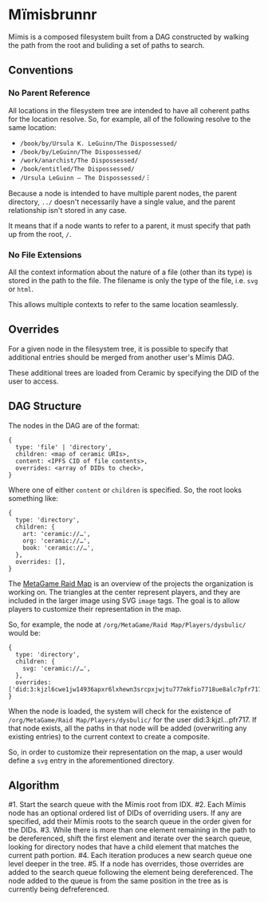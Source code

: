 Mïmisbrunnr
===========

Mïmis is a composed filesystem built from a DAG constructed by walking the path from the root and buliding a set of paths to search.

## Conventions

### No Parent Reference

All locations in the filesystem tree are intended to have all coherent paths for the location resolve. So, for example, all of the following resolve to the same location:

* `/book/by/Ursula K. LeGuinn/The Dispossessed/`
* `/book/by/LeGuinn/The Dispossessed/`
* `/work/anarchist/The Dispossessed/`
* `/book/entitled/The Dispossessed/`
* `/Ursula LeGuinn – The Dispossessed/`
⁝

Because a node is intended to have multiple parent nodes, the parent directory, `../` doesn't necessarily have a single value, and the parent relationship isn't stored in any case.

It means that if a node wants to refer to a parent, it must specify that path up from the root, `/`.

### No File Extensions

All the context information about the nature of a file (other than its type) is stored in the path to the file. The filename is only the type of the file, i.e. `svg` or `html`.

This allows multiple contexts to refer to the same location seamlessly.

## Overrides

For a given node in the filesystem tree, it is possible to specify that additional entries should be merged from another user's Mïmis DAG.

These additional trees are loaded from Ceramic by specifying the DID of the user to access.

## DAG Structure

The nodes in the DAG are of the format:

```
{
  type: 'file' | 'directory',
  children: <map of ceramic URIs>,
  content: <IPFS CID of file contents>,
  overrides: <array of DIDs to check>,
}
```

Where one of either `content` or `children` is specified. So, the root looks something like:

```
{
  type: 'directory',
  children: {
    art: 'ceramic://…',
    org: 'ceramic://…',
    book: 'ceramic://…',
  },
  overrides: [],
}
```

The [MetaGame Raid Map](https://metafam.github.io/raid-map/) is an overview of the projects the organization is working on. The triangles at the center represent players, and they are included in the larger image using SVG `image` tags. The goal is to allow players to customize their representation in the map.

So, for example, the node at `/org/MetaGame/Raid Map/Players/dysbulic/` would be:

```
{
  type: 'directory',
  children: {
    svg: 'ceramic://…',
  },
  overrides: ['did:3:kjzl6cwe1jw14936apxr6lxhewn3srcpxjwjtu777mkfio7718ue8alc7pfr717'],
}
```

When the node is loaded, the system will check for the existence of `/org/MetaGame/Raid Map/Players/dysbulic/` for the user did:3:kjzl…pfr717. If that node exists, all the paths in that node will be added (overwriting any existing entries) to the current context to create a composite.

So, in order to customize their representation on the map, a user would define a `svg` entry in the aforementioned directory.

## Algorithm

#1. Start the search queue with the Mïmis root from IDX.
#2. Each Mïmis node has an optional ordered list of DIDs of overriding users. If any are specified, add their Mïmis roots to the search queue in the order given for the DIDs.
#3. While there is more than one element remaining in the path to be dereferenced, shift the first element and iterate over the search queue, looking for directory nodes that have a child element that matches the current path portion.
#4. Each iteration produces a new search queue one level deeper in the tree.
#5. If a node has overrides, those overrides are added to the search queue following the element being dereferenced. The node added to the queue is from the same position in the tree as is currently being defreferenced.